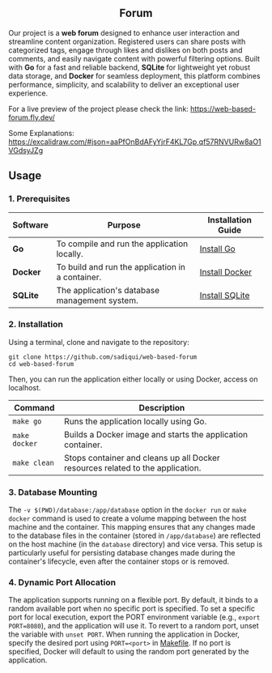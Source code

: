 <h2 align="center">Forum</h2>

Our project is a **web forum** designed to enhance user interaction and streamline content organization. Registered users can share posts with categorized tags, engage through likes and dislikes on both posts and comments, and easily navigate content with powerful filtering options. Built with **Go** for a fast and reliable backend, **SQLite** for lightweight yet robust data storage, and **Docker** for seamless deployment, this platform combines performance, simplicity, and scalability to deliver an exceptional user experience.

For a live preview of the project please check the link:
https://web-based-forum.fly.dev/

Some Explanations:
https://excalidraw.com/#json=aaPfOnBdAFyYjrF4KL7Gp,qf57RNVURw8aO1VGdsyJZg

## Usage

### 1. Prerequisites

| Software   | Purpose                                          | Installation Guide                                     |
|------------|--------------------------------------------------|--------------------------------------------------------|
| **Go**     | To compile and run the application locally.      | [Install Go](https://go.dev/doc/install)               |
| **Docker** | To build and run the application in a container. | [Install Docker](https://docs.docker.com/get-docker/)  |
| **SQLite** | The application's database management system.    | [Install SQLite](https://www.sqlite.org/download.html) |

### 2. Installation

Using a terminal, clone and navigate to the repository:

`git clone https://github.com/sadiqui/web-based-forum`  
`cd web-based-forum`

Then, you can run the application either locally or using Docker, access on localhost.

| Command       | Description                                                                    |
|---------------|--------------------------------------------------------------------------------|
| `make go`     | Runs the application locally using Go.                                         |
| `make docker` | Builds a Docker image and starts the application container.                    |
| `make clean`  | Stops container and cleans up all Docker resources related to the application. |

### 3. Database Mounting

The `-v $(PWD)/database:/app/database` option in the `docker run` or `make docker` command is used to create a volume mapping between the host machine and the container. This mapping ensures that any changes made to the database files in the container (stored in `/app/database`) are reflected on the host machine (in the `database` directory) and vice versa. This setup is particularly useful for persisting database changes made during the container's lifecycle, even after the container stops or is removed.

### 4. Dynamic Port Allocation

The application supports running on a flexible port. By default, it binds to a random available port when no specific port is specified. To set a specific port for local execution, export the PORT environment variable (e.g., `export PORT=8080`), and the application will use it. To revert to a random port, unset the variable with `unset PORT`. When running the application in Docker, specify the desired port using `PORT=<port>` in [Makefile](/Makefile). If no port is specified, Docker will default to using the random port generated by the application.